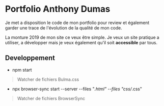 # Portfolio Anthony Dumas

Je met a disposition le code de mon portfolio pour review et également garder une trace de l'évolution de la qualité de mon code.

La monture 2019 de mon site ce veux être simple. Je veux un site pratique a utiliser, a développer mais je veux également qu'il soit **accessible** par tous.

## Developpement

- npm start
> Watcher de fichiers Bulma.css
-  npx browser-sync start --server --files "*.html" --files "css/*.css"
> Watcher de fichiers BrowserSync